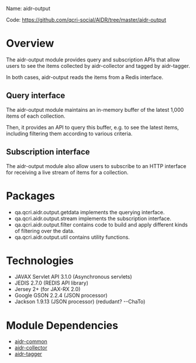 Name: aidr-output

Code: https://github.com/qcri-social/AIDR/tree/master/aidr-output

# Overview

The aidr-output module provides query and subscription APIs that allow users to see the items collected by aidr-collector and tagged by aidr-tagger.

In both cases, aidr-output reads the items from a Redis interface.

## Query interface

The aidr-output module maintains an in-memory buffer of the latest 1,000 items of each collection.

Then, it provides an API to query this buffer, e.g. to see the latest items, including filtering them according to various criteria.

## Subscription interface

The aidr-output module also allow users to subscribe to an HTTP interface for receiving a live stream of items for a collection.

# Packages

* qa.qcri.aidr.output.getdata implements the querying interface.
* qa.qcri.aidr.output.stream implements the subscription interface.
* qa.qcri.aidr.output.filter contains code to build and apply different kinds of filtering over the data.
* qa.qcri.aidr.output.util contains utility functions.
 

# Technologies

* JAVAX Servlet API 3.1.0 (Asynchronous servlets)
* JEDIS 2.7.0 (REDIS API library)
* Jersey 2+ (for JAX-RX 2.0)
* Google GSON 2.2.4 (JSON processor)
* Jackson 1.9.13 (JSON processor) (redudant? --ChaTo)

# Module Dependencies

* [aidr-common](Common)
* [aidr-collector](Collector)
* [aidr-tagger](Tagger)
